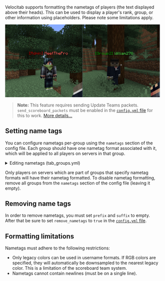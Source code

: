 Velocitab supports formatting the nametags of players (the text displayed above their heads). This can be used to display a player's rank, group, or other information using placeholders. Please note some limitations apply.

![Nametags being updated by Velocitab in-game](https://raw.githubusercontent.com/WiIIiam278/Velocitab/master/images/nametags.png)

> **Note:** This feature requires sending Update Teams packets. `send_scoreboard_packets` must be enabled in the [`config.yml` file](config-file) for this to work. [More details...](sorting#compatibility-issues)

## Setting name tags
You can configure nametags per-group using the `nametags` section of the config file. Each group should have one nametag format associated with it, which will be applied to all players on servers in that group.

<details>
<summary>Editing nametags (tab_groups.yml)</summary>

```yaml
# Nametag(s) to display above players' heads for each server group. Set to empty to disable.
# Nametag formats must contain a %username%. Docs: https://william278.net/docs/velocitab/nametags
 nametag:
   prefix: '&f%prefix%'
   suffix: '&f%suffix%'

# (...)

# Whether to send scoreboard teams packets. Required for player list sorting and nametag formatting.
# Turn this off if you're using scoreboard teams on backend servers.
send_scoreboard_packets: true
```
</details>

Only players on servers which are part of groups that specify nametag formats will have their nametag formatted. To disable nametag formatting, remove all groups from the `nametags` section of the config file (leaving it empty).

## Removing name tags
In order to remove nametags, you must set `prefix` and `suffix` to empty. After that be sure to set `remove_nametags` to `true` in the [`config.yml` file](config-file).

## Formatting limitations
Nametags must adhere to the following restrictions:
* Only legacy colors can be used in username formats. If RGB colors are specified, they will automatically be downsampled to the nearest legacy color. This is a limitation of the scoreboard team system.
* Nametags cannot contain newlines (must be on a single line).